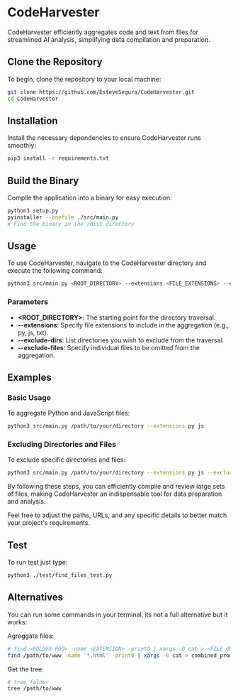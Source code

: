 # CodeHarvester

CodeHarvester efficiently aggregates code and text from files for streamlined AI analysis, simplifying data compilation and preparation.

## Clone the Repository

To begin, clone the repository to your local machine:

```bash
git clone https://github.com/EsteveSegura/CodeHarvester.git
cd CodeHarvester
```

## Installation

Install the necessary dependencies to ensure CodeHarvester runs smoothly:

```bash
pip3 install -r requirements.txt
```

## Build the Binary

Compile the application into a binary for easy execution:

```bash
python3 setup.py
pyinstaller --onefile ./src/main.py
# Find the binary in the /dist directory
```

## Usage

To use CodeHarvester, navigate to the CodeHarvester directory and execute the following command:

```bash
python3 src/main.py <ROOT_DIRECTORY> --extensions <FILE_EXTENSIONS> --exclude-dirs <DIRECTORIES_TO_EXCLUDE> --exclude-files <FILES_TO_EXCLUDE>
```

### Parameters

- **<ROOT_DIRECTORY>**: The starting point for the directory traversal.
- **--extensions**: Specify file extensions to include in the aggregation (e.g., py, js, txt).
- **--exclude-dirs**: List directories you wish to exclude from the traversal.
- **--exclude-files**: Specify individual files to be omitted from the aggregation.

## Examples

### Basic Usage

To aggregate Python and JavaScript files:

```bash
python3 src/main.py /path/to/your/directory --extensions py js
```

### Excluding Directories and Files

To exclude specific directories and files:

```bash
python3 src/main.py /path/to/your/directory --extensions py js --exclude-dirs node_modules .git --exclude-files example.py
```

By following these steps, you can efficiently compile and review large sets of files, making CodeHarvester an indispensable tool for data preparation and analysis.

Feel free to adjust the paths, URLs, and any specific details to better match your project's requirements.

## Test

To run test just type:

```bash
python3 ./test/find_files_test.py
```

## Alternatives

You can run some commands in your terminal, its not a full alternative but it works:

Agreggate files:

```bash
# find <FOLDER_ROO> -name <EXTENSION> -print0 | xargs -0 cat > <FILE OUTPUT>
find /path/to/www -name '*.html' -print0 | xargs -0 cat > combined_prompt.txt
```

Get the tree:

```bash
# tree folder
tree /path/to/www
```